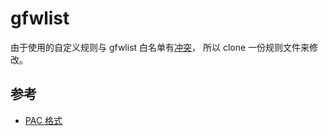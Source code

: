 # gfwlist

由于使用的自定义规则与 gfwlist 白名单有[冲突](https://github.com/shadowsocks/ShadowsocksX-NG/issues/335)， 所以 clone 一份规则文件来修改。

## 参考

* [PAC 格式](https://github.com/shadowsocks/ShadowsocksX-NG/issues/333)
